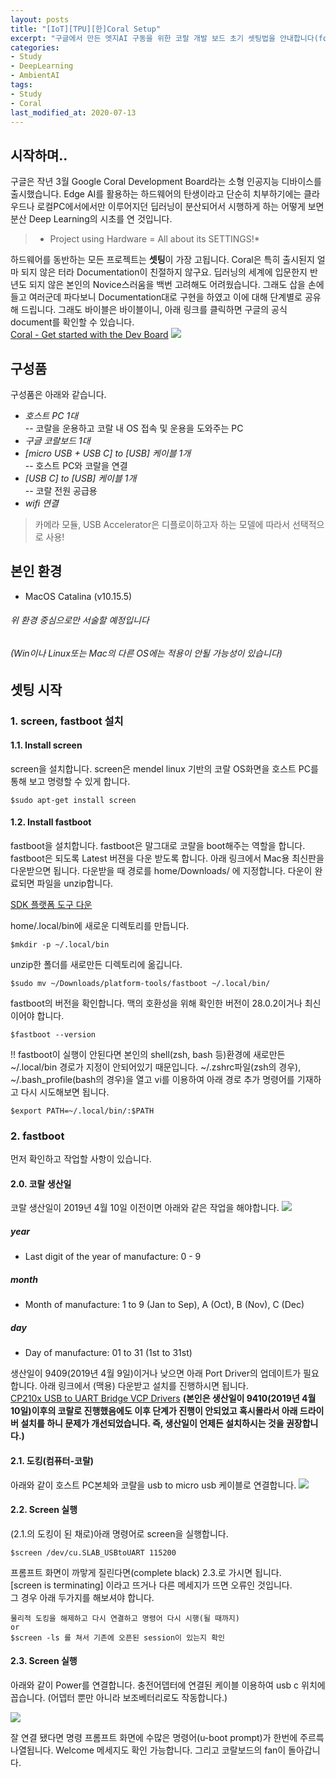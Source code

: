 ```yaml
---
layout: posts
title: "[IoT][TPU][한]Coral Setup"
excerpt: "구글에서 만든 엣지AI 구동을 위한 코랄 개발 보드 초기 셋팅법을 안내합니다(for 맥유저)"
categories:
- Study
- DeepLearning
- AmbientAI
tags:
- Study
- Coral
last_modified_at: 2020-07-13
---
```


## 시작하며..
구글은 작년 3월 Google Coral Development Board라는 소형 인공지능 디바이스를 출시했습니다. Edge AI를 활용하는 하드웨어의 탄생이라고 단순히 치부하기에는 클라우드나 로컬PC에서에서만 이루어지던 딥러닝이 분산되어서 시행하게 하는 어떻게 보면 분산 Deep Learning의 시초를 연 것입니다. 

> * Project using Hardware = All about its SETTINGS!*  

하드웨어를 동반하는 모든 프로젝트는 **셋팅**이 가장 고됩니다. Coral은 특히 출시된지 얼마 되지 않은 터라 Documentation이 친절하지 않구요. 딥러닝의 세계에 입문한지 반년도 되지 않은 본인의 Novice스러움을 백번 고려해도 어려웠습니다. 그래도 삽을 손에 들고 여러군데 파다보니 Documentation대로 구현을 하였고 이에 대해 단계별로 공유해 드립니다. 그래도 바이블은 바이블이니, 아래 링크를 클릭하면 구글의 공식 document를 확인할 수 있습니다.   
[Coral - Get started with the Dev Board](https://coral.ai/docs/dev-board/get-started)
![](https://coral.ai/static/docs/images/devboard/devboard-inhand.jpg)


## 구성품
구성품은 아래와 같습니다.
- *호스트 PC 1대*   
-- 코랄을 운용하고 코랄 내 OS 접속 및 운용을 도와주는 PC
- *구글 코랄보드 1대* 
- *[micro USB + USB C] to [USB] 케이블 1개*  
-- 호스트 PC와 코랄을 연결
- *[USB C] to [USB] 케이블 1개*   
-- 코랄 전원 공급용
- *wifi 연결*

> 카메라 모듈, USB Accelerator은 디플로이하고자 하는 모델에 따라서 선택적으로 사용!

## 본인 환경
- MacOS Catalina  (v10.15.5) 
###### 위 환경 중심으로만 서술할 예정입니다
###### (Win이나 Linux또는 Mac의 다른 OS에는 적용이 안될 가능성이 있습니다)

## 셋팅 시작
### 1. screen, fastboot 설치

#### 1.1. Install screen
screen을 설치합니다. screen은 mendel linux 기반의 코랄 OS화면을 호스트 PC를 통해 보고 명령할 수 있게 합니다.
```
$sudo apt-get install screen
```
#### 1.2. Install fastboot
fastboot을 설치합니다. fastboot은 말그대로 코랄을 boot해주는 역할을 합니다.  fastboot은 되도록 Latest 버젼을 다운 받도록 합니다. 아래 링크에서 Mac용 최신판을 다운받으면 됩니다. 다운받을 때 경로를 home/Downloads/ 에 지정합니다. 다운이 완료되면 파일을 unzip합니다.

[SDK 플랫폼 도구 다운](https://developer.android.com/studio/releases/platform-tools#downloads)

home/.local/bin에 새로운 디렉토리를 만듭니다.

```
$mkdir -p ~/.local/bin
```

unzip한 폴더를 새로만든 디렉토리에 옮깁니다.
```
$sudo mv ~/Downloads/platform-tools/fastboot ~/.local/bin/
```

fastboot의 버전을 확인합니다. 맥의 호환성을 위해 확인한 버전이 28.0.2이거나 최신이어야 합니다.
```
$fastboot --version
```

!! fastboot이 실행이 안된다면 본인의 shell(zsh, bash 등)환경에 새로만든 ~/.local/bin 경로가 지정이 안되어있기 때문입니다. ~/.zshrc파일(zsh의 경우), ~/.bash_profile(bash의 경우)을 열고 vi를 이용하여 아래 경로 추가 명령어를 기재하고 다시 시도해보면 됩니다.

```
$export PATH=~/.local/bin/:$PATH
```

### 2. fastboot  
먼저 확인하고 작업할 사항이 있습니다.
#### 2.0. 코랄 생산일  
코랄 생산일이 2019년 4월 10일 이전이면 아래와 같은 작업을 해야합니다.
![](https://coral.ai/static/docs/images/devboard/devboard-serialnumber-callouts.jpg)

##### year
 - Last digit of the year of manufacture: 0 - 9
##### month 
- Month of manufacture: 1 to 9 (Jan to Sep), A (Oct), B (Nov), C (Dec)
##### day 
- Day of manufacture: 01 to 31 (1st to 31st)


생산일이 9409(2019년 4월 9일)이거나 낮으면 아래 Port Driver의 업데이트가 필요합니다. 아래 링크에서 (맥용) 다운받고 설치를 진행하시면 됩니다.  
[CP210x USB to UART Bridge VCP Drivers](https://www.silabs.com/products/development-tools/software/usb-to-uart-bridge-vcp-drivers) **(본인은 생산일이 9410(2019년 4월 10일)이후의 코랄로 진행했음에도 이후 단계가 진행이 안되었고 혹시몰라서 아래 드라이버 설치를 하니 문제가 개선되었습니다. 즉, 생산일이 언제든 설치하시는 것을 권장합니다.)**


#### 2.1. 도킹(컴퓨터-코랄)
아래와 같이 호스트 PC본체와 코랄을 usb to micro usb 케이블로 연결합니다.
![](https://coral.ai/static/docs/images/devboard/devboard-serial-co.jpg)


#### 2.2. Screen 실행
(2.1.의 도킹이 된 채로)아래 명령어로 screen을 실행합니다.
```
$screen /dev/cu.SLAB_USBtoUART 115200
```
프롬프트 화면이 까맣게 질린다면(complete black) 2.3.로 가시면 됩니다.  
 [screen is terminating] 이라고 뜨거나 다른 메세지가 뜨면 오류인 것입니다.  
  그 경우 아래 두가지를 해보셔야 합니다.

```
물리적 도킹을 해제하고 다시 연결하고 명령어 다시 시행(될 때까지)
or
$screen -ls 를 쳐서 기존에 오픈된 session이 있는지 확인
```

#### 2.3. Screen 실행
아래와 같이 Power를 연결합니다. 충전어뎁터에 연결된 케이블 이용하여 usb c 위치에 꼽습니다. (어뎁터 뿐만 아니라 보조베터리로도 작동합니다.)


![](https://coral.ai/static/docs/images/devboard/devboard-serial-power-co.jpg)

잘 연결 됐다면 명령 프롬프트 화면에 수많은 명령어(u-boot prompt)가 한번에 주르륵 나열됩니다. Welcome 메세지도 확인 가능합니다. 
그리고 코랄보드의 fan이 돌아갑니다. 

